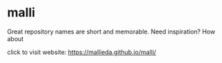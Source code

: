 # malli
Great repository names are short and memorable. Need inspiration? How about


click to visit website: https://mallieda.github.io/malli/
